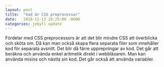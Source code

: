 ```yaml
---
layout: post
title:  "Vad är CSS preprocessor"
date:   2018-11-13 10:25:00 -0600
categories: jekyll update
---
```


Fördelar med CSS preprocessors är att det blir mindre CSS att överblicka och sköta om. Då kan man också skapa flera separata filer som innehåller kod för separata avsnitt. Det blir då färre upprepningar av kod. Det går att beräkna och använda enkel aritmetik direkt i webbläsaren. Man kan använda mixins och nästla sin kod. Det går också att använda variabler.

[jekyll-docs]: https://jekyllrb.com/docs/home
[jekyll-gh]:   https://github.com/jekyll/jekyll
[jekyll-talk]: https://talk.jekyllrb.com/